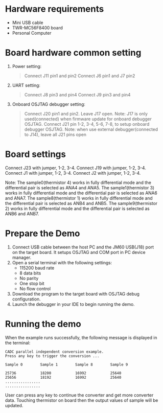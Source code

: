 Hardware requirements
=====================
- Mini USB cable
- TWR-MC56F8400 board
- Personal Computer

Board hardware common setting
=============================
1. Power setting:
   > Connect J11 pin1 and pin2
   > Connect J6 pin1 and J7 pin2
2. UART setting:
   > Connect J8 pin3 and pin4
   > Connect J9 pin3 and pin4
3. Onboard OSJTAG debugger setting:
   > Connect J20 pin1 and pin2.
   > Leave J17 open.
     Note: J17 is only used(connected) when firmware update for onboard debugger OSJTAG.
   > Connect J21 pin 1-2, 3-4, 5-6, 7-8, to setup onboard debugger OSJTAG.
     Note: when use external debugger(connected to J14), leave all J21 pins open

Board settings
==============
Connect J23 with jumper, 1-2, 3-4.
Connect J19 with jumper, 1-2, 3-4.
Connect J1 with jumper, 1-2, 3-4.
Connect J2 with jumper, 1-2, 3-4.

Note:
  The sample0(thermistor 4) works in fully differential mode and the differential pair is selected as ANA4 and ANA5.
  The sample1(thermistor 3) works in fully differential mode and the differential pair is selected as ANA6 and ANA7.
  The sample8(thermistor 1) works in fully differential mode and the differential pair is selected as ANB4 and ANB5.
  The sample9(thermistor 2) works in fully differential mode and the differential pair is selected as ANB6 and ANB7.

Prepare the Demo
================
1.  Connect USB cable between the host PC and the JM60 USB(J18) port on the target board. It setups OSJTAG and COM port in PC device manager.
2.  Open a serial terminal with the following settings:
    - 115200 baud rate
    - 8 data bits
    - No parity
    - One stop bit
    - No flow control
3.  Download the program to the target board with OSJTAG debug configuration.
4.  Launch the debugger in your IDE to begin running the demo.

Running the demo
================
When the example runs successfully, the following message is displayed in the terminal:

~~~~~~~~~~~~~~~~~~~~~~~~
CADC parallel independent conversion example.
Press any key to trigger the conversion ...

Sample 0        Sample 1        Sample 8        Sample 9

25736           18200           16992           25640
25656           18192           16992           25640
................
................
~~~~~~~~~~~~~~~~~~~~~~~~
User can press any key to continue the converter and get more converter data. Touching thermistor
on board then the output values of sample will be updated.
